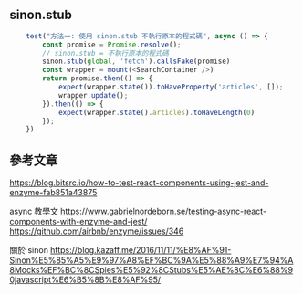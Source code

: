## sinon.stub

```js
    test("方法一: 使用 sinon.stub 不執行原本的程式碼", async () => {
        const promise = Promise.resolve();
        // sinon.stub = 不執行原本的程式碼
        sinon.stub(global, 'fetch').callsFake(promise)
        const wrapper = mount(<SearchContainer />)
        return promise.then(() => {
            expect(wrapper.state()).toHaveProperty('articles', []);
            wrapper.update();
        }).then(() => {
            expect(wrapper.state().articles).toHaveLength(0)
        });
    })
```


## 參考文章
https://blog.bitsrc.io/how-to-test-react-components-using-jest-and-enzyme-fab851a43875

async 教學文
https://www.gabrielnordeborn.se/testing-async-react-components-with-enzyme-and-jest/
https://github.com/airbnb/enzyme/issues/346

關於 sinon
https://blog.kazaff.me/2016/11/11/%E8%AF%91-Sinon%E5%85%A5%E9%97%A8%EF%BC%9A%E5%88%A9%E7%94%A8Mocks%EF%BC%8CSpies%E5%92%8CStubs%E5%AE%8C%E6%88%90javascript%E6%B5%8B%E8%AF%95/
